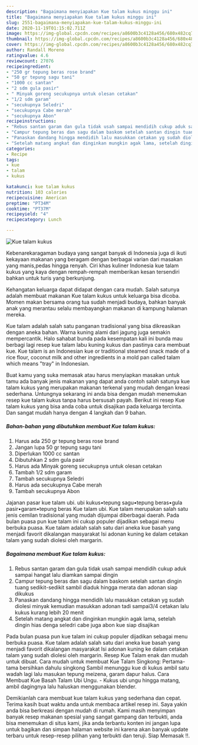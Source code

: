 ```yaml
---
description: "Bagaimana menyiapakan Kue talam kukus minggu ini"
title: "Bagaimana menyiapakan Kue talam kukus minggu ini"
slug: 2551-bagaimana-menyiapakan-kue-talam-kukus-minggu-ini
date: 2020-11-19T01:15:02.711Z
image: https://img-global.cpcdn.com/recipes/a8600b3c4128a456/680x482cq70/kue-talam-kukus-foto-resep-utama.jpg
thumbnail: https://img-global.cpcdn.com/recipes/a8600b3c4128a456/680x482cq70/kue-talam-kukus-foto-resep-utama.jpg
cover: https://img-global.cpcdn.com/recipes/a8600b3c4128a456/680x482cq70/kue-talam-kukus-foto-resep-utama.jpg
author: Randall Moreno
ratingvalue: 4.6
reviewcount: 27076
recipeingredient:
- "250 gr tepung beras rose brand"
- "50 gr tepung sagu tani"
- "1000 cc santan"
- "2 sdm gula pasir"
- " Minyak goreng secukupnya untuk olesan cetakan"
- "1/2 sdm garam"
- "secukupnya Seledri"
- "secukupnya Cabe merah"
- "secukupnya Abon"
recipeinstructions:
- "Rebus santan garam dan gula tidak usah sampai mendidih cukup aduk sampai hangat lalu diamkan sampai dingin"
- "Campur tepung beras dan sagu dalam baskom setelah santan dingin tuang sedikit-sedikit sambil diaduk hingga merata dan adonan siap dikukus"
- "Panaskan dandang hingga mendidih lalu masukkan cetakan yg sudah diolesi minyak kemudian masukkan adonan tadi sampai3/4 cetakan lalu kukus kurang lebih 20 menit"
- "Setelah matang angkat dan dinginkan mungkin agak lama, setelah dingin hias denga seledri cabe juga abon kue siap disajikan"
categories:
- Recipe
tags:
- kue
- talam
- kukus

katakunci: kue talam kukus 
nutrition: 103 calories
recipecuisine: American
preptime: "PT34M"
cooktime: "PT37M"
recipeyield: "4"
recipecategory: Lunch

---
```



![Kue talam kukus](https://img-global.cpcdn.com/recipes/a8600b3c4128a456/680x482cq70/kue-talam-kukus-foto-resep-utama.jpg)

Kebenarekaragaman budaya yang sangat banyak di Indonesia juga di ikuti kekayaan makanan yang beragam dengan berbagai varian dari masakan yang manis,pedas hingga renyah. Ciri khas kuliner Indonesia kue talam kukus yang kaya dengan rempah-rempah memberikan kesan tersendiri bahkan untuk turis yang berkunjung.


Kehangatan keluarga dapat didapat dengan cara mudah. Salah satunya adalah membuat makanan Kue talam kukus untuk keluarga bisa dicoba. Momen makan bersama orang tua sudah menjadi budaya, bahkan banyak anak yang merantau selalu membayangkan makanan di kampung halaman mereka.

Kue talam adalah salah satu panganan tradisional yang bisa dikreasikan dengan aneka bahan. Warna kuning alami dari jagung juga semakin mempercantik. Halo sahabat bunda pada kesempatan kali ini bunda mau berbagi lagi resep kue talam labu kuning kukus dan pastinya cara membuat kue. Kue talam is an Indonesian kue or traditional steamed snack made of a rice flour, coconut milk and other ingredients in a mold pan called talam which means &#34;tray&#34; in Indonesian.

Buat kamu yang suka memasak atau harus menyiapkan masakan untuk tamu ada banyak jenis makanan yang dapat anda contoh salah satunya kue talam kukus yang merupakan makanan terkenal yang mudah dengan kreasi sederhana. Untungnya sekarang ini anda bisa dengan mudah menemukan resep kue talam kukus tanpa harus bersusah payah.
Berikut ini resep Kue talam kukus yang bisa anda coba untuk disajikan pada keluarga tercinta. Dan sangat mudah hanya dengan 4 langkah dan 9 bahan.


<!--inarticleads1-->

##### Bahan-bahan yang dibutuhkan membuat Kue talam kukus:

1. Harus ada 250 gr tepung beras rose brand
1. Jangan lupa 50 gr tepung sagu tani
1. Diperlukan 1000 cc santan
1. Dibutuhkan 2 sdm gula pasir
1. Harus ada  Minyak goreng secukupnya untuk olesan cetakan
1. Tambah 1/2 sdm garam
1. Tambah secukupnya Seledri
1. Harus ada secukupnya Cabe merah
1. Tambah secukupnya Abon


Jajanan pasar kue talam ubi. ubi kukus•tepung sagu•tepung beras•gula pasir•garam•tepung beras Kue talam ubi. Kue talam merupakan salah satu jenis cemilan tradisional yang mudah dijumpai diberbagai daerah. Pada bulan puasa pun kue talam ini cukup populer dijadikan sebagai menu berbuka puasa. Kue talam adalah salah satu dari aneka kue basah yang menjadi favorit dikalangan masyarakat Isi adonan kuning ke dalam cetakan talam yang sudah diolesi oleh margarin. 

<!--inarticleads2-->

##### Bagaimana membuat  Kue talam kukus:

1. Rebus santan garam dan gula tidak usah sampai mendidih cukup aduk sampai hangat lalu diamkan sampai dingin
1. Campur tepung beras dan sagu dalam baskom setelah santan dingin tuang sedikit-sedikit sambil diaduk hingga merata dan adonan siap dikukus
1. Panaskan dandang hingga mendidih lalu masukkan cetakan yg sudah diolesi minyak kemudian masukkan adonan tadi sampai3/4 cetakan lalu kukus kurang lebih 20 menit
1. Setelah matang angkat dan dinginkan mungkin agak lama, setelah dingin hias denga seledri cabe juga abon kue siap disajikan


Pada bulan puasa pun kue talam ini cukup populer dijadikan sebagai menu berbuka puasa. Kue talam adalah salah satu dari aneka kue basah yang menjadi favorit dikalangan masyarakat Isi adonan kuning ke dalam cetakan talam yang sudah diolesi oleh margarin. Resep Kue Talam enak dan mudah untuk dibuat. Cara mudah untuk membuat Kue Talam Singkong: Pertama-tama bersihkan dahulu singkong Sambil menunggu kue di kukus ambil satu wadah lagi lalu masukan tepung meizena, garam dapur halus. Cara Membuat Kue Basah Talam Ubi Ungu. - Kukus ubi ungu hingga matang, ambil dagingnya lalu haluskan menggunakan blender. 

Demikianlah cara membuat kue talam kukus yang sederhana dan cepat. Terima kasih buat waktu anda untuk membaca artikel resep ini. Saya yakin anda bisa berkreasi dengan mudah di rumah. Kami masih menyimpan banyak resep makanan spesial yang sangat gampang dan terbukti, anda bisa menemukan di situs kami, jika anda terbantu konten ini jangan lupa untuk bagikan dan simpan halaman website ini karena akan banyak update terbaru untuk resep-resep pilihan yang terbukti dan teruji. Siap Memasak !!. 
